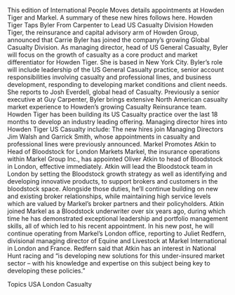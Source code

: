 This edition of International People Moves details appointments at Howden Tiger and Markel.
A summary of these new hires follows here.
Howden Tiger Taps Byler From Carpenter to Lead US Casualty Division
Howden Tiger, the reinsurance and capital advisory arm of Howden Group, announced that Carrie Byler has joined the company’s growing Global Casualty Division.
As managing director, head of US General Casualty, Byler will focus on the growth of casualty as a core product and market differentiator for Howden Tiger. She is based in New York City.
Byler’s role will include leadership of the US General Casualty practice, senior account responsibilities involving casualty and professional lines, and business development, responding to developing market conditions and client needs. She reports to Josh Everdell, global head of Casualty.
Previously a senior executive at Guy Carpenter, Byler brings extensive North American casualty market experience to Howden’s growing Casualty Reinsurance team.
Howden Tiger has been building its US Casualty practice over the last 18 months to develop an industry leading offering. Managing director hires into Howden Tiger US Casualty include:
The new hires join Managing Directors Jim Walsh and Garrick Smith, whose appointments in casualty and professional lines were previously announced.
Markel Promotes Atkin to Head of Bloodstock for London Markets
Markel, the insurance operations within Markel Group Inc., has appointed Oliver Atkin to head of Bloodstock in London, effective immediately.
Atkin will lead the Bloodstock team in London by setting the Bloodstock growth strategy as well as identifying and developing innovative products, to support brokers and customers in the bloodstock space. Alongside those duties, he’ll continue building on new and existing broker relationships, while maintaining high service levels which are valued by Markel’s broker partners and their policyholders.
Atkin joined Markel as a Bloodstock underwriter over six years ago, during which time he has demonstrated exceptional leadership and portfolio management skills, all of which led to his recent appointment. In his new post, he will continue operating from Markel’s London office, reporting to Juliet Redfern, divisional managing director of Equine and Livestock at Markel International in London and France.
Redfern said that Atkin has an interest in National Hunt racing and “is developing new solutions for this under-insured market sector – with his knowledge and expertise on this subject being key to developing these policies.”

Topics
USA
London
Casualty
